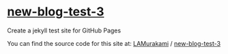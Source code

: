 # [new-blog-test-3](http://lamurakami.github.io/new-blog-test-3)

Create a jekyll test site for GitHub Pages

You can find the source code for this site at:
[LAMurakami](https://github.com/LAMurakami) /
[new-blog-test-3](https://github.com/LAMurakami/new-blog-test-3)
